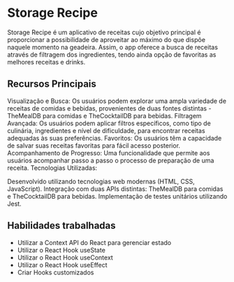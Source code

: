 # Storage Recipe

Storage Recipe é um aplicativo de receitas cujo objetivo principal é proporcionar a possibilidade de aproveitar ao máximo do que dispõe naquele momento na geadeira. Assim, o app oferece a busca de receitas através de filtragem dos ingredientes, tendo ainda opção de favoritas as melhores receitas e drinks.

## Recursos Principais

Visualização e Busca: Os usuários podem explorar uma ampla variedade de receitas de comidas e bebidas, provenientes de duas fontes distintas - TheMealDB para comidas e TheCocktailDB para bebidas.
Filtragem Avançada: Os usuários podem aplicar filtros específicos, como tipo de culinária, ingredientes e nível de dificuldade, para encontrar receitas adequadas às suas preferências.
Favoritos: Os usuários têm a capacidade de salvar suas receitas favoritas para fácil acesso posterior.
Acompanhamento de Progresso: Uma funcionalidade que permite aos usuários acompanhar passo a passo o processo de preparação de uma receita.
Tecnologias Utilizadas:

Desenvolvido utilizando tecnologias web modernas (HTML, CSS, JavaScript).
Integração com duas APIs distintas: TheMealDB para comidas e TheCocktailDB para bebidas.
Implementação de testes unitários utilizando Jest.

## Habilidades trabalhadas

- Utilizar a Context API do React para gerenciar estado
- Utilizar o React Hook useState
- Utilizar o React Hook useContext
- Utilizar o React Hook useEffect
- Criar Hooks customizados


